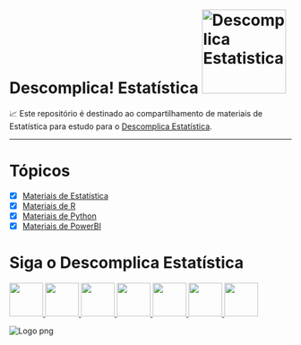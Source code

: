 # Descomplica! Estatística <a  href="https://www.instagram.com/descomplicaestatistica/"> <img src="https://descomplicaestatistica.files.wordpress.com/2020/08/cropped-capa-facebook-3.png" title="Descomplica Estatistica" class="center" width="150">  </a>

:chart_with_upwards_trend:
Este repositório é destinado ao compartilhamento de materiais de Estatística para estudo para o
[Descomplica Estatística](https://www.instagram.com/descomplicaestatistica/). 
   
-------

# Tópicos 

 - [x] [Materiais de Estatística](https://github.com/AnaCarolinaFDias/DescomplicaEstatistica/tree/master/Estatistica)
 - [x] [Materiais de R](https://github.com/beatrizmilz/materiais_estudo_R)
 - [x] [Materiais de Python]()
 - [x] [Materiais de PowerBI]()

# Siga o Descomplica Estatística 

<a  href="https://www.instagram.com/descomplicaestatistica/"> <img src="https://upload.wikimedia.org/wikipedia/commons/thumb/a/a5/Instagram_icon.png/1200px-Instagram_icon.png" class="center" width="60"> </a> 
<a  href="https://www.youtube.com/channel/UCh7holfA6lXAeKPFHIqeOwQ/featured?view_as=subscriber&sub_confirmation=1"> <img src="https://icons-for-free.com/iconfiles/png/512/logo+media+social+square+video+youtube+icon-1320192913003765080.png" class="center" width="60"> </a> 
<a  href="https://medium.com/@descomplicaestatistica"> <img src="https://cdn.icon-icons.com/icons2/1584/PNG/512/3721675-medium_108052.png" class="center" width="60"> </a> 
<a  href="https://descomplicaestatistica.com//"> <img src="https://images.vexels.com/media/users/3/205387/isolated/preview/9e5a4a16e78a187fc3e47fc6e2c5f03a-curso-de---cone-do-site-internet-by-vexels.png" class="center" width="60"> </a> 
<a  href="https://www.linkedin.com/company/descomplica-estat%C3%ADstica/?viewAsMember=true"> <img src="https://image.flaticon.com/icons/png/512/174/174857.png" class="center" width="60"> </a> 
<a  href="https://twitter.com/descomplicaest1"> <img src="https://image.flaticon.com/icons/png/512/124/124021.png" class="center" width="60"> </a> 
<a  href="https://www.facebook.com/descomplicaestatistica"> <img src="https://image.flaticon.com/icons/png/512/124/124010.png" class="center" width="60"> </a> 


  ![Logo png](https://user-images.githubusercontent.com/15165646/93026801-178f4980-f5df-11ea-8947-7e06e30b5e29.png)
